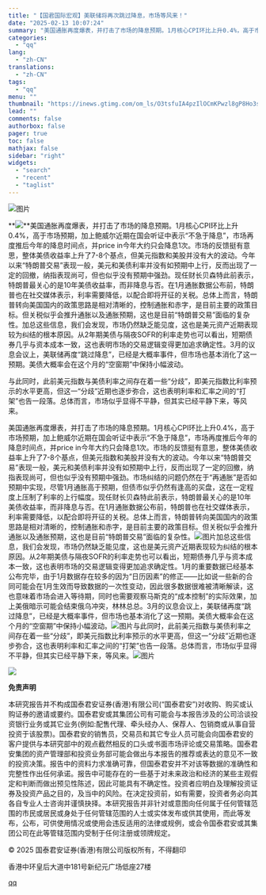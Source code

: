 ```yaml
---
title: "【国君国际宏观】美联储将再次跳过降息，市场等风来！"
date: "2025-02-13 10:07:24"
summary: "美国通胀再度爆表，并打击了市场的降息预期。1月核心CPI环比上升0.4%，高于市场预期，加上鲍威尔近..."
categories:
  - "qq"
lang:
  - "zh-CN"
translations:
  - "zh-CN"
tags:
  - "qq"
menu: ""
thumbnail: "https://inews.gtimg.com/om_ls/O3tsfuIA4pzIlOCmKPwzl8gP8Ho3sQsEUBa-ZVhDsMH4QAA_640360/0"
lead: ""
comments: false
authorbox: false
pager: true
toc: false
mathjax: false
sidebar: "right"
widgets:
  - "search"
  - "recent"
  - "taglist"
---
```


![图片](https://inews.gtimg.com/om_bt/O5qfOD4oVtKvArf2p-QuLu9MZCnkk70Z8hW_m5ds-g8-MAA/641)

  
**![](https://inews.gtimg.com/om_bt/OMKefXl9qwlYMkdDL6b0EGNq5hklZpHU00i-q1wVdzU90AA/641)**美国通胀再度爆表，并打击了市场的降息预期。1月核心CPI环比上升0.4%，高于市场预期，加上鲍威尔近期在国会听证中表示“不急于降息”，市场再度推后今年的降息时间点，并price in今年大约只会降息1次。市场的反馈挺有意思，整体美债收益率上升了7-8个基点，但美元指数和美股并没有大的波动。今年以来“特朗普交易”表现一般，美元和美债利率并没有如预期中上行，反而出现了一定的回撤，纳指表现尚可，但也似乎没有预期中强劲。现任财长贝森特此前表示，特朗普最关心的是10年美债收益率，而非降息与否。在1月通胀数据公布前，特朗普也在社交媒体表示，利率需要降低，以配合即将开征的关税。总体上而言，特朗普转向美国国内的政策思路是相对清晰的，控制通胀和赤字，是目前主要的政策目标。但关税似乎会推升通胀以及通胀预期，这也是目前“特朗普交易”面临的复杂性。加总这些信息，我们会发现，市场仍然缺乏能见度，这也是美元资产近期表现较为纠结的根本原因。从2年期美债与隔夜SOFR的利率走势也可以看出，短期债券几乎与资本成本一致，这也表明市场的交易逻辑变得更加追求确定性。3月的议息会议上，美联储再度“跳过降息”，已经是大概率事件，但市场也基本消化了这一预期。美债大概率会在这个月的“空窗期”中保持小幅波动。

与此同时，此前美元指数与美债利率之间存在着一些“分歧”，即美元指数比利率预示的水平更高，但这一“分歧”近期也逐步弥合，这也表明利率和汇率之间的“打架”也告一段落。总体而言，市场似乎显得不平静，但其实已经平静下来，等风来。

美国通胀再度爆表，并打击了市场的降息预期。1月核心CPI环比上升0.4%，高于市场预期，加上鲍威尔近期在国会听证中表示“不急于降息”，市场再度推后今年的降息时间点，并price in今年大约只会降息1次。市场的反馈挺有意思，整体美债收益率上升了7-8个基点，但美元指数和美股并没有大的波动。今年以来“特朗普交易”表现一般，美元和美债利率并没有如预期中上行，反而出现了一定的回撤，纳指表现尚可，但也似乎没有预期中强劲。市场纠结的问题仍然在于“再通胀”是否如预期中实现，尽管1月通胀高于预期，但债市似乎仍然有逢高的买盘，这在一定程度上压制了利率的上行幅度。现任财长贝森特此前表示，特朗普最关心的是10年美债收益率，而非降息与否。在1月通胀数据公布前，特朗普也在社交媒体表示，利率需要降低，以配合即将开征的关税。总体上而言，特朗普转向美国国内的政策思路是相对清晰的，控制通胀和赤字，是目前主要的政策目标。但关税似乎会推升通胀以及通胀预期，这也是目前“特朗普交易”面临的复杂性。![图片](https://inews.gtimg.com/om_bt/O53FtdwTRz4IyMblEE8mCzEhAPLAXK4ydxeqoDh87bMDgAA/641)加总这些信息，我们会发现，市场仍然缺乏能见度，这也是美元资产近期表现较为纠结的根本原因。从2年期美债与隔夜SOFR的利率走势也可以看出，短期债券几乎与资本成本一致，这也表明市场的交易逻辑变得更加追求确定性。1月的重要数据已经基本公布完毕，由于1月数据存在较多的因为“日历因素”的修正——比如说一些新的合同可能会在1月生效而导致数据的一次性变动，因此很多数据很难被清晰解读，这也意味着市场会进入等待期，同时也需要观察马斯克的“成本控制”的实际效果，加上美俄暗示可能会结束俄乌冲突，林林总总。3月的议息会议上，美联储再度“跳过降息”，已经是大概率事件，但市场也基本消化了这一预期。美债大概率会在这个月的“空窗期”中保持小幅波动。![图片](https://inews.gtimg.com/om_bt/OQOIkxxzE8SpC8_fxoGvEWRRGVrLBIAxnmYJxKgM1J7skAA/641)与此同时，此前美元指数与美债利率之间存在着一些“分歧”，即美元指数比利率预示的水平更高，但这一“分歧”近期也逐步弥合，这也表明利率和汇率之间的“打架”也告一段落。总体而言，市场似乎显得不平静，但其实已经平静下来，等风来。![图片](https://inews.gtimg.com/om_bt/OzA9uk1X9tFE9MtqPJE7uF4oBECzgOlFqj_LU79LDaILkAA/641)  
  
![](https://inews.gtimg.com/om_bt/GMb6dOS4HzvsuHLkzHAJIUig1DbVIrahhpha90lw1dtpQAA/0)

**免责声明**

  


本研究报告并不构成国泰君安证券(香港)有限公司(“国泰君安”)对收购、购买或认购证券的邀请或要约。国泰君安或其集团公司有可能会与本报告涉及的公司洽谈投资银行业务或其它业务(例如:配售代理、牵头经办人、保荐人、包销商或从事自营投资于该股票)。国泰君安的销售员，交易员和其它专业人员可能会向国泰君安的客户提供与本研究部中的观点截然相反的口头或书面市场评论或交易策略。国泰君安集团的资产管理部和投资业务部可能会做出与本报告的推荐或表达的意见不一致的投资决策。报告中的资料力求准确可靠，但国泰君安并不对该等数据的准确性和完整性作出任何承诺。报告中可能存在的一些基于对未来政治和经济的某些主观假定和判断而做出预见性陈述，因此可能具有不确定性。投资者应明白及理解投资证券及投资产品之目的，及当中的风险。在决定投资前，如有需要，投资者务必向其各自专业人士咨询并谨慎抉择。本研究报告并非针对或意图向任何属于任何管辖范围的市民或居民或身处于任何管辖范围的人士或实体发布或供其使用，而此等发布，公布，可供使用情况或使用会违反适用的法律或规例，或会令国泰君安或其集团公司在此等管辖范围内受制于任何注册或领牌规定。

© 2025 国泰君安证券(香港)有限公司版权所有，不得翻印

香港中环皇后大道中181号新纪元广场低座27楼

[qq](https://new.qq.com/rain/a/20250213A02E8S00)

